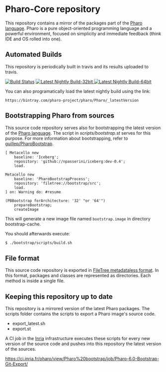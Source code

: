 # Pharo-Core repository

This repository contains a mirror of the packages part of the [Pharo language](http://pharo.org/). Pharo is a pure object-oriented programming language and a powerful environment, focused on simplicity and immediate feedback (think IDE and OS rolled into one).

## Automated Builds

This repository is periodically built in travis and its results uploaded to travis.

[![Build Status](https://travis-ci.org/guillep/pharo-core.svg?branch=master)](https://travis-ci.org/guillep/pharo-core)
[![Latest Nightly Build-32bit](https://api.bintray.com/packages/pharo-project/pharo/Pharo32bit/images/download.svg) ](https://bintray.com/pharo-project/pharo/Pharo32bit/_latestVersion)
[![Latest Nightly Build-64bit](https://api.bintray.com/packages/pharo-project/pharo/Pharo64bit/images/download.svg) ](https://bintray.com/pharo-project/pharo/Pharo64bit/_latestVersion)

You can also programatically load the latest nightly build using the link:

	https://bintray.com/pharo-project/pharo/Pharo/_latestVersion

## Bootstrapping Pharo from sources

This source code repository serves also for bootstrapping the latest version of the [Pharo language](http://pharo.org/). The script in *scripts/bootstrap.st* serves for this purpose. For more information about bootstrapping, refer to [guillep/PharoBootstrap](https://github.com/guillep/PharoBootstrap).
```
[ Metacello new
	baseline: 'Iceberg';
	repository: 'github://npasserini/iceberg:dev-0.4';
	load.

Metacello new
	baseline: 'PharoBootstrapProcess';
	repository: 'filetree://bootstrap/src';
	load.
] on: Warning do: #resume

(PBBootstrap forArchitecture: '32' "or '64'")
	prepareBootstrap;
	createImage
```

This will generate a new image file named `bootstrap.image` in directory bootstrap-cache.

You should afterwards execute:

```bash
$ ./bootstrap/scripts/build.sh
```

## File format

This source code repository is exported in [FileTree metadataless format](https://github.com/dalehenrich/filetree). In this format, packages and classes are represented as directories. Each method is inside a single file.

## Keeping this repository up to date

This repository is a mirrored version of the latest Pharo packages. The scripts folder contains the scripts to export a Pharo image's source code.

- export_latest.sh
- export.st

A CI job in the [Inria](http://ci.inria.fr) infrastructure executes these scripts for every new version of the source code and pushes into this repository the latest version of the sources.

https://ci.inria.fr/pharo/view/Pharo%20bootstrap/job/Pharo-6.0-Bootstrap-Git-Export/
